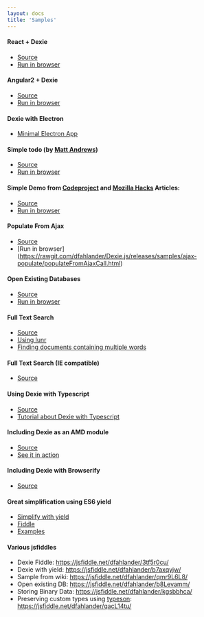 ```yaml
---
layout: docs
title: 'Samples'
---
```

#### React + Dexie
 * [Source](https://github.com/dfahlander/Dexie.js/tree/master/samples/react)
 * [Run in browser](http://rawgit.com/dfahlander/Dexie.js/demo/samples/react/build/)

#### Angular2 + Dexie
 * [Source](https://github.com/dfahlander/Dexie.js/tree/master/samples/angular2)
 * [Run in browser](http://rawgit.com/dfahlander/Dexie.js/demo/samples/angular2/dist/)

#### Dexie with Electron

* [Minimal Electron App](https://github.com/dfahlander/Dexie.js/tree/master/samples/electron)

#### Simple todo (by [Matt Andrews](https://mattandre.ws))

 * [Source](https://github.com/matthew-andrews/offline-todo-dexie/blob/gh-pages/application.js)
 * [Run in browser](https://rawgit.com/matthew-andrews/offline-todo-dexie/gh-pages/index.html)

#### Simple Demo from [Codeproject](http://www.codeproject.com/Articles/744986/How-to-do-some-magic-with-indexedDB) and [Mozilla Hacks](https://hacks.mozilla.org/2014/06/breaking-the-borders-of-indexeddb/) Articles:

 * [Source](https://github.com/dfahlander/Dexie.js/blob/master/samples/codeproject-article/DexieAlgorithmsSamples.html)
 * [Run in browser](https://rawgit.com/dfahlander/Dexie.js/releases/samples/codeproject-article/DexieAlgorithmsSamples.html)

#### Populate From Ajax

 * [Source](Dexie.on.populate#ajax-populate-sample)
 * [Run in browser] (https://rawgit.com/dfahlander/Dexie.js/releases/samples/ajax-populate/populateFromAjaxCall.html)

#### Open Existing Databases

 * [Source](https://github.com/dfahlander/Dexie.js/blob/master/samples/open-existing-db/dump-databases.html)
 * [Run in browser](https://rawgit.com/dfahlander/Dexie.js/releases/samples/open-existing-db/dump-databases.html)

#### Full Text Search

 * [Source](https://github.com/dfahlander/Dexie.js/blob/master/samples/full-text-search/FullTextSearch.js)
 * [Using lunr](https://gist.github.com/nolanlawson/6f69f4a573c1da862e92)
 * [Finding documents containing multiple words](https://github.com/dfahlander/Dexie.js/issues/281)

#### Full Text Search (IE compatible)

 * [Source](https://github.com/dfahlander/Dexie.js/blob/master/samples/full-text-search/FullTextSearch2.js)

#### Using Dexie with Typescript
 * [Source](https://github.com/dfahlander/Dexie.js/tree/master/samples/typescript)
 * [Tutorial about Dexie with Typescript](Typescript)

#### Including Dexie as an AMD module
 * [Source](https://github.com/dfahlander/Dexie.js/tree/master/samples/requirejs)
 * [See it in action](https://rawgit.com/dfahlander/Dexie.js/master/samples/requirejs/app.html)

#### Including Dexie with Browserify
 * [Source](https://github.com/dfahlander/Dexie.js/tree/master/samples/browserify)

#### Great simplification using ES6 yield
 * [Simplify with yield](Simplify-with-yield)
 * [Fiddle](https://jsfiddle.net/dfahlander/b7axqyjw/)
 * [Examples](https://github.com/dfahlander/Dexie.js/blob/master/test/tests-yield.js)

#### Various jsfiddles
 * Dexie Fiddle: https://jsfiddle.net/dfahlander/3tf5r0cu/
 * Dexie with yield: https://jsfiddle.net/dfahlander/b7axqyjw/
 * Sample from wiki: https://jsfiddle.net/dfahlander/qmr9L6L8/
 * Open existing DB: https://jsfiddle.net/dfahlander/b8Levamm/
 * Storing Binary Data: https://jsfiddle.net/dfahlander/kgsbbhca/
 * Preserving custom types using [typeson](https://www.npmjs.com/package/typeson): https://jsfiddle.net/dfahlander/qacL14tu/

